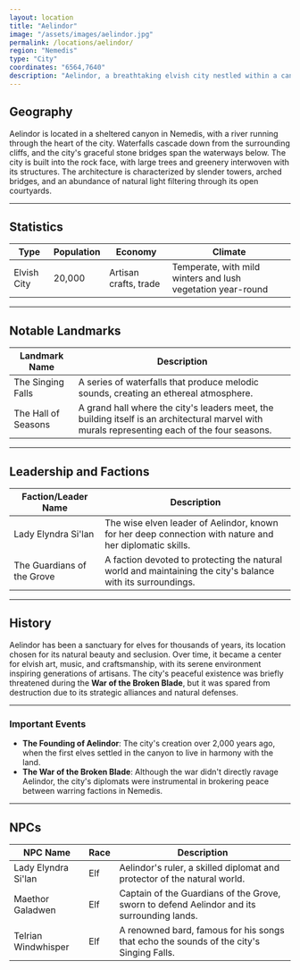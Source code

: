 ```yaml
---
layout: location
title: "Aelindor"
image: "/assets/images/aelindor.jpg"
permalink: /locations/aelindor/
region: "Nemedis"
type: "City"
coordinates: "6564,7640"
description: "Aelindor, a breathtaking elvish city nestled within a canyon, is renowned for its elegant architecture that seamlessly blends with nature. Surrounded by waterfalls and lush forests, Aelindor stands as a testament to elven craftsmanship and harmony with the environment."
---
```


## Geography

Aelindor is located in a sheltered canyon in Nemedis, with a river running through the heart of the city. Waterfalls cascade down from the surrounding cliffs, and the city's graceful stone bridges span the waterways below. The city is built into the rock face, with large trees and greenery interwoven with its structures. The architecture is characterized by slender towers, arched bridges, and an abundance of natural light filtering through its open courtyards.

---

## Statistics

| Type         | Population | Economy             | Climate                |
|--------------|------------|---------------------|------------------------|
| Elvish City  | 20,000     | Artisan crafts, trade | Temperate, with mild winters and lush vegetation year-round |

---

## Notable Landmarks

| Landmark Name       | Description                                                                                     |
|---------------------|-------------------------------------------------------------------------------------------------|
| The Singing Falls    | A series of waterfalls that produce melodic sounds, creating an ethereal atmosphere.            |
| The Hall of Seasons  | A grand hall where the city's leaders meet, the building itself is an architectural marvel with murals representing each of the four seasons. |

---

## Leadership and Factions

| Faction/Leader Name  | Description                                                                                     |
|----------------------|-------------------------------------------------------------------------------------------------|
| Lady Elyndra Si'lan   | The wise elven leader of Aelindor, known for her deep connection with nature and her diplomatic skills. |
| The Guardians of the Grove | A faction devoted to protecting the natural world and maintaining the city's balance with its surroundings. |

---

## History

Aelindor has been a sanctuary for elves for thousands of years, its location chosen for its natural beauty and seclusion. Over time, it became a center for elvish art, music, and craftsmanship, with its serene environment inspiring generations of artisans. The city's peaceful existence was briefly threatened during the **War of the Broken Blade**, but it was spared from destruction due to its strategic alliances and natural defenses.

---

### Important Events

- **The Founding of Aelindor**: The city's creation over 2,000 years ago, when the first elves settled in the canyon to live in harmony with the land.
- **The War of the Broken Blade**: Although the war didn't directly ravage Aelindor, the city's diplomats were instrumental in brokering peace between warring factions in Nemedis.

---

## NPCs

| NPC Name          | Race     | Description                                           |
|-------------------|----------|-------------------------------------------------------|
| Lady Elyndra Si'lan| Elf      | Aelindor's ruler, a skilled diplomat and protector of the natural world. |
| Maethor Galadwen   | Elf      | Captain of the Guardians of the Grove, sworn to defend Aelindor and its surrounding lands. |
| Telrian Windwhisper| Elf      | A renowned bard, famous for his songs that echo the sounds of the city's Singing Falls. |
